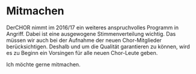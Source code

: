---
---

# Mitmachen

DerCHOR nimmt im 2016/17 ein weiteres anspruchvolles Programm in Angriff. Dabei ist eine ausgewogene Stimmenverteilung wichtig. Das müssen wir auch bei der Aufnahme der neuen Chor-Mitglieder berücksichtigen. Deshalb und um die Qualität garantieren zu können, wird es zu Beginn ein Vorsingen für alle neuen Chor-Leute geben.

Ich möchte gerne mitmachen.

